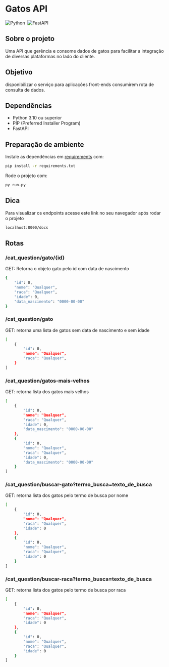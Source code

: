 # Gatos API
![Python](https://img.shields.io/badge/python-%233776AB.svg?style=for-the-badge&logo=python&logoColor=white)&nbsp;
![FastAPI](https://img.shields.io/badge/FastAPI-005571?style=for-the-badge&logo=fastapi)&nbsp;

## Sobre o projeto

Uma API que gerência e consome dados de gatos para facilitar a integração de diversas plataformas no lado do cliente.

## Objetivo

disponibilizar o serviço para aplicações front-ends consumirem rota de consulta de dados.

## Dependências

- Python 3.10 ou superior
- PIP (Preferred Installer Program)
- FastAPI

## Preparação de ambiente

Instale as dependências em [requirements](requirements.txt) com:

```sh
pip install -r requirements.txt
```

Rode o projeto com:

```sh
py run.py
```

## Dica

Para visualizar os endpoints acesse este link no seu navegador após rodar o projeto

```sh
localhost:8000/docs
```

## Rotas

### /cat_question/gato/{id}
GET: Retorna o objeto gato pelo id com data de nascimento

```sh
{
    "id": 0,
    "nome": "Qualquer",
    "raca": "Qualquer",
    "idade": 0,
    "data_nascimento": "0000-00-00"
}
```

### /cat_question/gato
GET: retorna uma lista de gatos sem data de nascimento e sem idade

```sh
[
    {
        "id": 0,
        "nome": "Qualquer",
        "raca": "Qualquer", 
    }
]
```

### /cat_question/gatos-mais-velhos
GET: retorna lista dos gatos mais velhos

```sh
[
    {
        "id": 0,
        "nome": "Qualquer",
        "raca": "Qualquer",
        "idade": 0,
        "data_nascimento": "0000-00-00"
    },
    {
        "id": 0,
        "nome": "Qualquer",
        "raca": "Qualquer",
        "idade": 0,
        "data_nascimento": "0000-00-00"
    }
]
```

### /cat_question/buscar-gato?termo_busca=texto_de_busca
GET: retorna lista dos gatos pelo termo de busca por nome

```sh
[
    {
        "id": 0,
        "nome": "Qualquer",
        "raca": "Qualquer",
        "idade": 0
    },
    {
        "id": 0,
        "nome": "Qualquer",
        "raca": "Qualquer",
        "idade": 0
    }
]
```

### /cat_question/buscar-raca?termo_busca=texto_de_busca
GET: retorna lista dos gatos pelo termo de busca por raca

```sh
[
    {
        "id": 0,
        "nome": "Qualquer",
        "raca": "Qualquer",
        "idade": 0
    },
    {
        "id": 0,
        "nome": "Qualquer",
        "raca": "Qualquer",
        "idade": 0
    }
]
```